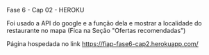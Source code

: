 Fase 6 - Cap 02 - HEROKU

Foi usado a API do google e a função dela e mostrar a localidade do restaurante no mapa (Fica na Seção "Ofertas recomendadas")

Página hospedada no link https://fiap-fase6-cap2.herokuapp.com/

